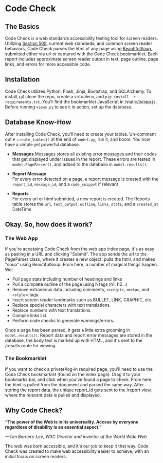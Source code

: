 
# Code Check

## The Basics
Code Check is a web standards accessibility testing tool for screen readers. Utilizing [Section 508](http://http://www.section508.gov/), current web standards, and common screen reader behaviors, Code Check parses the html of any page using [BeautifulSoup](http://www.crummy.com/software/BeautifulSoup/), submitted either via url or captured with the Code Check bookmarklet. Each report includes approximate screen reader output in text, page outline, page links, and errors for more accessible code. 

## Installation
Code Check utilizes Python, Flask, Jinja, Bootstrap, and SQLAlchemy. To install, git clone the repo, create a virtualenv, and `pip install -r requirements.txt`. You'll find the bookmarklet JavaScript in /static/js/app.js. Before running `views.py` to see it in action, set up the database.


## Database Know-How
After installing Code Check, you'll need to create your tables. Un-comment out `# create_tables()` at the end of `model.py`, run it, and boom. You now have a simple yet powerful database.


* **Messages**
Messages stores all existing error messages and their codes that get displayed under Issues in the report. These errors are tested in `model.PageParser()`, and added to the database in `model.results()`.

* **Report Message**<br />For every error detected on a page, a report message is created with the `report_id`, `message_id`, and a `code_snippet` if relevant

* **Reports**<br />For every url or html submitted, a new report is created. The Reports table stores the `url`, `text_output`, `outline`, `links`, `stats`, and a `created_at` DateTime.


## Okay. So, how does it work?
### The Web App
If you're accessing Code Check from the web app index page, it's as easy as pasting in a URL and clicking "Submit". The app sends the url to the PageParser class, where it creates a new object, pulls the html, and makes "soup" using BeautifulSoup. From here, a number of magical things happen. We:


* Pull page stats including number of headings and links
* Pull a complete outline of the page using h tags (h1, h2...)
* Remove extraneous data including comments, `<script>`, `<meta>`, and `<style`> tags.
* Insert screen reader landmarks such as BULLET, LINK, GRAPHIC, etc.
* Replace special characters with text translations.
* Replace numbers with text translations.
* Compile links list.
* Perform code checks to generate warnings/errors.

Once a page has been parsed, it gets a little extra grooming in `model.results()`. Report data and report error messages are stored in the database, the body text is marked up with HTML, and it's sent to the /results route for viewing.

### The Bookmarklet
If you want to check a private/log-in required page, you'll need to use the Code Check bookmarklet (found on the index page). Drag it to your bookmarks bar, and click when you've found a page to check. From here, the html is pulled from the document and parsed the same way. After storing the report data, the unique report_id gets sent to the /report view, where the relevant data is pulled and displayed.

## Why Code Check?
**“The power of the Web is in its universality.
Access by everyone regardless of disability is an essential aspect.”**

*&mdash;Tim Berners-Lee, W3C Director and inventor of the World Wide Web*

The web was born accessible, and it's our job to keep it that way. Code Check was created to make web accessibility easier to achieve, with an initial focus on screen readers.


